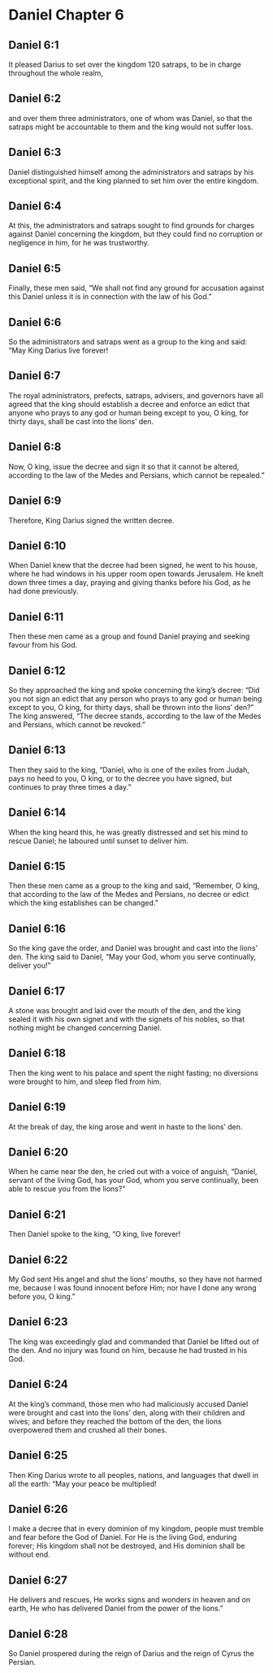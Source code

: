 # Daniel Chapter 6

## Daniel 6:1
It pleased Darius to set over the kingdom 120 satraps, to be in charge throughout the whole realm,

## Daniel 6:2
and over them three administrators, one of whom was Daniel, so that the satraps might be accountable to them and the king would not suffer loss.

## Daniel 6:3
Daniel distinguished himself among the administrators and satraps by his exceptional spirit, and the king planned to set him over the entire kingdom.

## Daniel 6:4
At this, the administrators and satraps sought to find grounds for charges against Daniel concerning the kingdom, but they could find no corruption or negligence in him, for he was trustworthy.

## Daniel 6:5
Finally, these men said, “We shall not find any ground for accusation against this Daniel unless it is in connection with the law of his God.”

## Daniel 6:6
So the administrators and satraps went as a group to the king and said: “May King Darius live forever!

## Daniel 6:7
The royal administrators, prefects, satraps, advisers, and governors have all agreed that the king should establish a decree and enforce an edict that anyone who prays to any god or human being except to you, O king, for thirty days, shall be cast into the lions’ den.

## Daniel 6:8
Now, O king, issue the decree and sign it so that it cannot be altered, according to the law of the Medes and Persians, which cannot be repealed.”

## Daniel 6:9
Therefore, King Darius signed the written decree.

## Daniel 6:10
When Daniel knew that the decree had been signed, he went to his house, where he had windows in his upper room open towards Jerusalem. He knelt down three times a day, praying and giving thanks before his God, as he had done previously.

## Daniel 6:11
Then these men came as a group and found Daniel praying and seeking favour from his God.

## Daniel 6:12
So they approached the king and spoke concerning the king’s decree: “Did you not sign an edict that any person who prays to any god or human being except to you, O king, for thirty days, shall be thrown into the lions’ den?” The king answered, “The decree stands, according to the law of the Medes and Persians, which cannot be revoked.”

## Daniel 6:13
Then they said to the king, “Daniel, who is one of the exiles from Judah, pays no heed to you, O king, or to the decree you have signed, but continues to pray three times a day.”

## Daniel 6:14
When the king heard this, he was greatly distressed and set his mind to rescue Daniel; he laboured until sunset to deliver him.

## Daniel 6:15
Then these men came as a group to the king and said, “Remember, O king, that according to the law of the Medes and Persians, no decree or edict which the king establishes can be changed.”

## Daniel 6:16
So the king gave the order, and Daniel was brought and cast into the lions’ den. The king said to Daniel, “May your God, whom you serve continually, deliver you!”

## Daniel 6:17
A stone was brought and laid over the mouth of the den, and the king sealed it with his own signet and with the signets of his nobles, so that nothing might be changed concerning Daniel.

## Daniel 6:18
Then the king went to his palace and spent the night fasting; no diversions were brought to him, and sleep fled from him.

## Daniel 6:19
At the break of day, the king arose and went in haste to the lions’ den.

## Daniel 6:20
When he came near the den, he cried out with a voice of anguish, “Daniel, servant of the living God, has your God, whom you serve continually, been able to rescue you from the lions?”

## Daniel 6:21
Then Daniel spoke to the king, “O king, live forever!

## Daniel 6:22
My God sent His angel and shut the lions’ mouths, so they have not harmed me, because I was found innocent before Him; nor have I done any wrong before you, O king.”

## Daniel 6:23
The king was exceedingly glad and commanded that Daniel be lifted out of the den. And no injury was found on him, because he had trusted in his God.

## Daniel 6:24
At the king’s command, those men who had maliciously accused Daniel were brought and cast into the lions’ den, along with their children and wives; and before they reached the bottom of the den, the lions overpowered them and crushed all their bones.

## Daniel 6:25
Then King Darius wrote to all peoples, nations, and languages that dwell in all the earth: “May your peace be multiplied!

## Daniel 6:26
I make a decree that in every dominion of my kingdom, people must tremble and fear before the God of Daniel. For He is the living God, enduring forever; His kingdom shall not be destroyed, and His dominion shall be without end.

## Daniel 6:27
He delivers and rescues, He works signs and wonders in heaven and on earth, He who has delivered Daniel from the power of the lions.”

## Daniel 6:28
So Daniel prospered during the reign of Darius and the reign of Cyrus the Persian.
